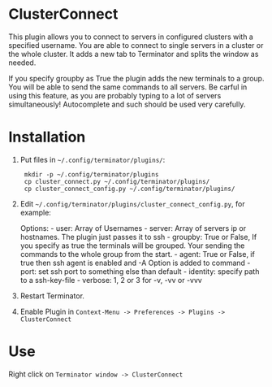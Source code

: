 ClusterConnect
==============
This plugin allows you to connect to servers in configured clusters with a specified username.
You are able to connect to single servers in a cluster or the whole cluster.
It adds a new tab to Terminator and splits the window as needed.



If you specify groupby as True the plugin adds the new terminals to a group.
You will be able to send the same commands to all servers.
Be carful in using this feature, as you are probably typing to a lot of servers simultaneously!
Autocomplete and such should be used very carefully.


Installation
============
1. Put files in `~/.config/terminator/plugins/`:

        mkdir -p ~/.config/terminator/plugins
        cp cluster_connect.py ~/.config/terminator/plugins/
        cp cluster_connect_config.py ~/.config/terminator/plugins/


2. Edit `~/.config/terminator/plugins/cluster_connect_config.py`, for example:

	Options:
		- user: Array of Usernames
		- server: Array of servers ip or hostnames. The plugin just passes it to ssh
		- groupby: True or False, If you specify as true the terminals will be grouped.
			Your sending the commands to the whole group from the start.
		- agent: True or False, if true then ssh agent is enabled and -A Option is added to command
		- port: set ssh port to something else than default
		- identity: specify path to a ssh-key-file
		- verbose: 1, 2 or 3 for -v, -vv or -vvv


3. Restart Terminator.

4. Enable Plugin in `Context-Menu -> Preferences -> Plugins -> ClusterConnect`


Use
===
Right click on `Terminator window -> ClusterConnect`
